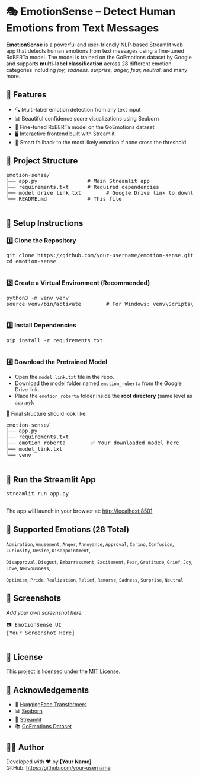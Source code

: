 <!DOCTYPE html>
<html lang="en">
<head>
  <meta charset="UTF-8" />
  <meta name="viewport" content="width=device-width, initial-scale=1.0"/>
</head>
<body>

  <h1>🎭 EmotionSense – Detect Human Emotions from Text Messages</h1>

  <p><strong>EmotionSense</strong> is a powerful and user-friendly NLP-based Streamlit web app that detects human emotions from text messages using a fine-tuned RoBERTa model. The model is trained on the GoEmotions dataset by Google and supports <strong>multi-label classification</strong> across 28 different emotion categories including <em>joy, sadness, surprise, anger, fear, neutral</em>, and many more.</p>

  <h2>🌟 Features</h2>
  <ul>
    <li>🔍 Multi-label emotion detection from any text input</li>
    <li>📊 Beautiful confidence score visualizations using Seaborn</li>
    <li>🤖 Fine-tuned RoBERTa model on the GoEmotions dataset</li>
    <li>🖥️ Interactive frontend built with Streamlit</li>
    <li>🧠 Smart fallback to the most likely emotion if none cross the threshold</li>
  </ul>

  <h2>📁 Project Structure</h2>
  <pre>
emotion-sense/
├── app.py                # Main Streamlit app
├── requirements.txt      # Required dependencies
├── model drive link.txt        # Google Drive link to download the model
└── README.md             # This file
  </pre>

  <h2>🔧 Setup Instructions</h2>

  <h3>1️⃣ Clone the Repository</h3>
  <pre>
git clone https://github.com/your-username/emotion-sense.git
cd emotion-sense
  </pre>

  <h3>2️⃣ Create a Virtual Environment (Recommended)</h3>
  <pre>
python3 -m venv venv
source venv/bin/activate        # For Windows: venv\Scripts\activate
  </pre>

  <h3>3️⃣ Install Dependencies</h3>
  <pre>
pip install -r requirements.txt
  </pre>

  <h3>4️⃣ Download the Pretrained Model</h3>
  <div class="highlight">
    <ul>
      <li>Open the <code>model_link.txt</code> file in the repo.</li>
      <li>Download the model folder named <code>emotion_roberta</code> from the Google Drive link.</li>
      <li>Place the <code>emotion_roberta</code> folder inside the <strong>root directory</strong> (same level as <code>app.py</code>).</li>
    </ul>
  </div>

  <p>📁 Final structure should look like:</p>
  <pre>
emotion-sense/
├── app.py
├── requirements.txt
├── emotion_roberta        ✅ Your downloaded model here
├── model_link.txt
└── venv
  </pre>

  <h2>🚀 Run the Streamlit App</h2>
  <pre>
streamlit run app.py
  </pre>
  <p>The app will launch in your browser at: <a href="http://localhost:8501" target="_blank">http://localhost:8501</a></p>

  <h2>🧠 Supported Emotions (28 Total)</h2>
  <p><code>Admiration</code>, <code>Amusement</code>, <code>Anger</code>, <code>Annoyance</code>, <code>Approval</code>, <code>Caring</code>, <code>Confusion</code>, <code>Curiosity</code>, <code>Desire</code>, <code>Disappointment</code>,</p>
  <p><code>Disapproval</code>, <code>Disgust</code>, <code>Embarrassment</code>, <code>Excitement</code>, <code>Fear</code>, <code>Gratitude</code>, <code>Grief</code>, <code>Joy</code>, <code>Love</code>, <code>Nervousness</code>,</p>
  <p><code>Optimism</code>, <code>Pride</code>, <code>Realization</code>, <code>Relief</code>, <code>Remorse</code>, <code>Sadness</code>, <code>Surprise</code>, <code>Neutral</code></p>

  <h2>📸 Screenshots</h2>
  <p><em>Add your own screenshot here:</em></p>
  <pre>
📷 EmotionSense UI
[Your Screenshot Here]
  </pre>

  <h2>📝 License</h2>
  <p>This project is licensed under the <a href="https://choosealicense.com/licenses/mit/" target="_blank">MIT License</a>.</p>

  <h2>🙌 Acknowledgements</h2>
  <ul>
    <li>🤗 <a href="https://huggingface.co/transformers/" target="_blank">HuggingFace Transformers</a></li>
    <li>📊 <a href="https://seaborn.pydata.org/" target="_blank">Seaborn</a></li>
    <li>🎨 <a href="https://streamlit.io/" target="_blank">Streamlit</a></li>
    <li>📚 <a href="https://github.com/google-research/google-research/tree/master/goemotions" target="_blank">GoEmotions Dataset</a></li>
  </ul>

  <h2>👨‍💻 Author</h2>
  <p>Developed with ❤️ by <strong>[Your Name]</strong><br/>
     GitHub: <a href="https://github.com/your-username" target="_blank">https://github.com/your-username</a>
  </p>

</body>
</html>

